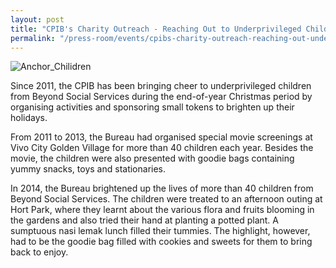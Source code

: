 ```yaml
---
layout: post
title: "CPIB's Charity Outreach - Reaching Out to Underprivileged Children"
permalink: "/press-room/events/cpibs-charity-outreach-reaching-out-underprivileged-children"
---
```

![Anchor_Chilidren](https://user-images.githubusercontent.com/84945723/124113379-f4665580-da9d-11eb-8488-bfbd67d6139c.jpg)

Since 2011, the CPIB has been bringing cheer to underprivileged children from Beyond Social Services during the end-of-year Christmas period by organising activities and sponsoring small tokens to brighten up their holidays.

From 2011 to 2013, the Bureau had organised special movie screenings at Vivo City Golden Village for more than 40 children each year. Besides the movie, the children were also presented with goodie bags containing yummy snacks, toys and stationaries.

In 2014, the Bureau brightened up the lives of more than 40 children from Beyond Social Services. The children were treated to an afternoon outing at Hort Park, where they learnt about the various flora and fruits blooming in the gardens and also tried their hand at planting a potted plant. A sumptuous nasi lemak lunch filled their tummies. The highlight, however, had to be the goodie bag filled with cookies and sweets for them to bring back to enjoy.
